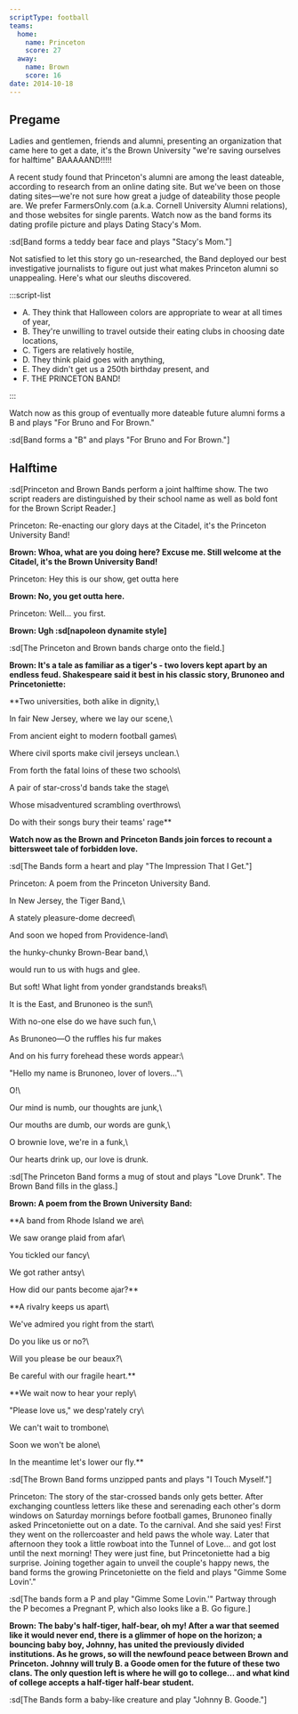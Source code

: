 ```yaml
---
scriptType: football
teams:
  home:
    name: Princeton
    score: 27
  away:
    name: Brown
    score: 16
date: 2014-10-18
---
```


## Pregame

Ladies and gentlemen, friends and alumni, presenting an organization that came here to get a date, it's the Brown University "we're saving ourselves for halftime" BAAAAAND!!!!!

A recent study found that Princeton's alumni are among the least dateable, according to research from an online dating site. But we've been on those dating sites—we're not sure how great a judge of dateability those people are. We prefer FarmersOnly.com (a.k.a. Cornell University Alumni relations), and those websites for single parents. Watch now as the band forms its dating profile picture and plays Dating Stacy's Mom.

:sd[Band forms a teddy bear face and plays "Stacy's Mom."]

Not satisfied to let this story go un-researched, the Band deployed our best investigative journalists to figure out just what makes Princeton alumni so unappealing. Here's what our sleuths discovered.

:::script-list

- A. They think that Halloween colors are appropriate to wear at all times of year,
- B. They're unwilling to travel outside their eating clubs in choosing date locations,
- C. Tigers are relatively hostile,
- D. They think plaid goes with anything,
- E. They didn't get us a 250th birthday present, and
- F. THE PRINCETON BAND!

:::

Watch now as this group of eventually more dateable future alumni forms a B and plays "For Bruno and For Brown."

:sd[Band forms a "B" and plays "For Bruno and For Brown."]

## Halftime

:sd[Princeton and Brown Bands perform a joint halftime show. The two script readers are distinguished by their school name as well as bold font for the Brown Script Reader.]

Princeton: Re-enacting our glory days at the Citadel, it's the Princeton University Band!

**Brown: Whoa, what are you doing here? Excuse me. Still welcome at the Citadel, it's the Brown University Band!**

Princeton: Hey this is our show, get outta here

**Brown: No, you get outta here.**

Princeton: Well... you first.

**Brown: Ugh :sd[napoleon dynamite style]**

:sd[The Princeton and Brown bands charge onto the field.]

**Brown: It's a tale as familiar as a tiger's - two lovers kept apart by an endless feud. Shakespeare said it best in his classic story, Brunoneo and Princetoniette:**

\*\*Two universities, both alike in dignity,\

In fair New Jersey, where we lay our scene,\

From ancient eight to modern football games\

Where civil sports make civil jerseys unclean.\

From forth the fatal loins of these two schools\

A pair of star-cross'd bands take the stage\

Whose misadventured scrambling overthrows\

Do with their songs bury their teams' rage\*\*

**Watch now as the Brown and Princeton Bands join forces to recount a bittersweet tale of forbidden love.**

:sd[The Bands form a heart and play "The Impression That I Get."]

Princeton: A poem from the Princeton University Band.

In New Jersey, the Tiger Band,\

A stately pleasure-dome decreed\

And soon we hoped from Providence-land\

the hunky-chunky Brown-Bear band,\

would run to us with hugs and glee.

But soft! What light from yonder grandstands breaks!\

It is the East, and Brunoneo is the sun!\

With no-one else do we have such fun,\

As Brunoneo—O the ruffles his fur makes

And on his furry forehead these words appear:\

"Hello my name is Brunoneo, lover of lovers..."\

O!\

Our mind is numb, our thoughts are junk,\

Our mouths are dumb, our words are gunk,\

O brownie love, we're in a funk,\

Our hearts drink up, our love is drunk.

:sd[The Princeton Band forms a mug of stout and plays "Love Drunk". The Brown Band fills in the glass.]

**Brown: A poem from the Brown University Band:**

\*\*A band from Rhode Island we are\

We saw orange plaid from afar\

You tickled our fancy\

We got rather antsy\

How did our pants become ajar?\*\*

\*\*A rivalry keeps us apart\

We've admired you right from the start\

Do you like us or no?\

Will you please be our beaux?\

Be careful with our fragile heart.\*\*

\*\*We wait now to hear your reply\

"Please love us," we desp'rately cry\

We can't wait to trombone\

Soon we won't be alone\

In the meantime let's lower our fly.\*\*

:sd[The Brown Band forms unzipped pants and plays "I Touch Myself."]

Princeton: The story of the star-crossed bands only gets better. After exchanging countless letters like these and serenading each other's dorm windows on Saturday mornings before football games, Brunoneo finally asked Princetoniette out on a date. To the carnival. And she said yes! First they went on the rollercoaster and held paws the whole way. Later that afternoon they took a little rowboat into the Tunnel of Love... and got lost until the next morning! They were just fine, but Princetoniette had a big surprise. Joining together again to unveil the couple's happy news, the band forms the growing Princetoniette on the field and plays "Gimme Some Lovin'."

:sd[The bands form a P and play "Gimme Some Lovin.'" Partway through the P becomes a Pregnant P, which also looks like a B. Go figure.]

**Brown: The baby's half-tiger, half-bear, oh my! After a war that seemed like it would never end, there is a glimmer of hope on the horizon; a bouncing baby boy, Johnny, has united the previously divided institutions. As he grows, so will the newfound peace between Brown and Princeton. Johnny will truly B. a Goode omen for the future of these two clans. The only question left is where he will go to college... and what kind of college accepts a half-tiger half-bear student.**

:sd[The Bands form a baby-like creature and play "Johnny B. Goode."]
